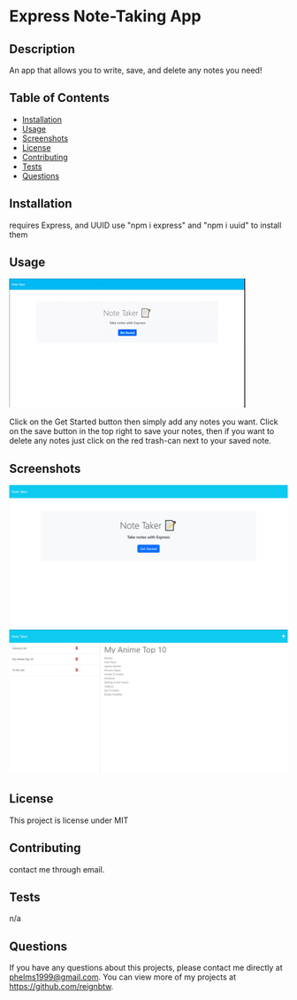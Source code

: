 # Express Note-Taking App
  ## Description 
  An app that allows you to write, save, and delete any notes you need!
  ## Table of Contents
  * [Installation](#installation)
  * [Usage](#usage)
  * [Screenshots](#Screenshots)
  * [License](#license)
  * [Contributing](#contributing)
  * [Tests](#tests)
  * [Questions](#questions)
  
  ## Installation 
  requires Express, and UUID use "npm i express" and "npm i uuid" to install them
  ## Usage 
  ![how-to-use-gif](./public/assets/gif-imgs/note-gif.gif)
  
  Click on the Get Started button then simply add any notes you want. Click on the save button in the top right to save your notes, then if you want to delete any notes just click on the red trash-can next to your saved note.

  ## Screenshots 
  ![home](./public/assets/gif-imgs/note-home.png)
  ![notes](./public/assets/gif-imgs/note-list.png)
  ## License 
  This project is license under MIT
  ## Contributing 
  contact me through email.
  ## Tests
  n/a
  ## Questions
  If you have any questions about this projects, please contact me directly at phelms1999@gmail.com. You can view more of my projects at https://github.com/reignbtw.